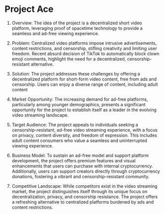 # Project Ace

1. Overview:
The idea of the project is a decentralized short video platform, leveraging proof of spacetime technology to provide a seamless and ad-free viewing experience.

2. Problem:
Centralized video platforms impose intrusive advertisements, content restrictions, and censorship, stifling creativity and limiting user freedom. Recent absurd decision of TikTok to automatically block clown emoji comments, highlight the need for a decentralized, censorship-resistant alternative.

3. Solution:
The project addresses these challenges by offering a decentralized platform for short-form video content, free from ads and censorship. Users can enjoy a diverse range of content, including adult content

5. Market Opportunity:
The increasing demand for ad-free platforms, particularly among younger demographics, presents a significant opportunity for the project to establish itself as a leader in the evolving video streaming landscape.

6. Target Audience:
The project appeals to individuals seeking a censorship-resistant, ad-free video streaming experience, with a focus on privacy, content diversity, and freedom of expression. This includes adult content consumers who value a seamless and uninterrupted viewing experience.

7. Business Model:
To sustain an ad-free model and support platform development, the project offers premium features and visual enhancements that users can purchase with internal cryptocurrency. Additionally, users can support creators directly through cryptocurrency donations, fostering a vibrant and censorship-resistant community.

8. Competitive Landscape:
While competitors exist in the video streaming market, the project distinguishes itself through its unique focus on decentralization, privacy, and censorship resistance. The project offers a refreshing alternative to centralized platforms burdened by ads and content restrictions.
